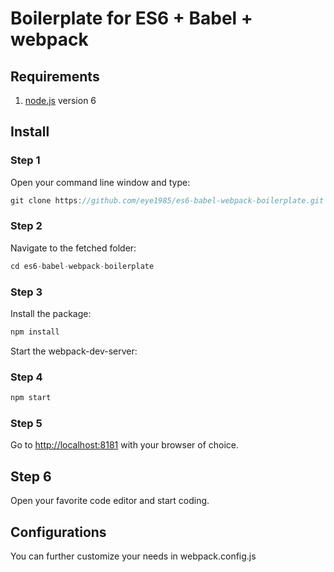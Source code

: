 # Boilerplate for ES6 + Babel + webpack

## Requirements
1. [node.js](https://nodejs.org) version 6

## Install
### Step 1
Open your command line window and type:
```javascript
git clone https://github.com/eye1985/es6-babel-webpack-boilerplate.git
```

### Step 2
Navigate to the fetched folder:
```javascript
cd es6-babel-webpack-boilerplate
```

### Step 3
Install the package:
```javascript
npm install
```

Start the webpack-dev-server:
### Step 4
```javascript
npm start
```

### Step 5
Go to [http://localhost:8181](http://localhost:8181) with your browser of choice.

## Step 6
Open your favorite code editor and start coding.

## Configurations
You can further customize your needs in webpack.config.js
